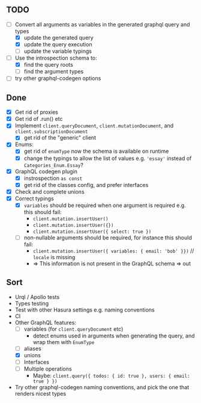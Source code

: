 ## TODO

- [ ] Convert all arguments as variables in the generated graphql query and types
  - [x] update the generated query
  - [x] update the query execution
  - [ ] update the variable typings
- [ ] Use the introspection schema to:
  - [x] find the query roots
  - [ ] find the argument types
- [ ] try other graphql-codegen options

## Done

- [x] Get rid of proxies
- [x] Get rid of .run() etc
- [x] Implement `client.queryDocument`, `client.mutationDocument`, and `client.subscriptionDocument`
  - [x] get rid of the "generic" client
- [x] Enums:
  - [x] get rid of `enumType` now the schema is available on runtime
  - [x] change the typings to allow the list of values e.g. `'essay'` instead of `Categories_Enum.Essay`?
- [x] GraphQL codegen plugin
  - [x] instrospection `as const`
  - [x] get rid of the classes config, and prefer interfaces
- [x] Check and complete unions
- [x] Correct typings
  - [x] `variables` should be required when one argument is required e.g. this should fail:
    - `client.mutation.insertUser()`
    - `client.mutation.insertUser({})`
    - `client.mutation.insertUser({ select: true })`
  - [ ] non-nullable arguments should be required, for instance this should fail:
    - `client.mutation.insertUser({ variables: { email: 'bob' }})` // `locale` is missing
    - => This information is not present in the GraphQL schema => out

## Sort

- Urql / Apollo tests
- Types testing
- Test with other Hasura settings e.g. naming conventions
- CI
- Other GraphQL features:
  - [ ] variables (for `client.queryDocument` etc)
    - detect enums used in arguments when generating the query, and wrap them with `EnumType`
  - [ ] aliases
  - [x] unions
  - [ ] Interfaces
  - [ ] Multiple operations
    - Maybe: `client.query({ todos: { id: true }, users: { email: true } })`
- Try other graphql-codegen naming conventions, and pick the one that renders nicest types

